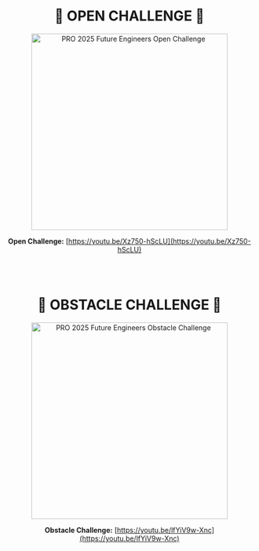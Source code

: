 <h1 align="center">🛑 OPEN CHALLENGE 🛑</h1>

<div align="center">
  <a href="https://youtu.be/Xz750-hScLU">
    <img src="https://github.com/user-attachments/assets/dd803c1c-83e0-45fc-9e44-9322b71c37a3" alt="PRO 2025 Future Engineers Open Challenge" width="400" style="height:auto;" />
  </a>


**Open Challenge:**  [https://youtu.be/Xz750-hScLU](https://youtu.be/Xz750-hScLU)
</div>
<br>
<br>

<h1 align="center">🛑 OBSTACLE CHALLENGE 🛑</h1>

<div align="center">
  <a href="https://youtu.be/lfYiV9w-Xnc">
    <img src="https://github.com/user-attachments/assets/4ab6bc85-5d56-4461-a48d-413e835f8690" alt="PRO 2025 Future Engineers Obstacle Challenge" width="400" style="height:auto;" />
  </a>

**Obstacle Challenge:**  [https://youtu.be/lfYiV9w-Xnc](https://youtu.be/lfYiV9w-Xnc)
</div>

